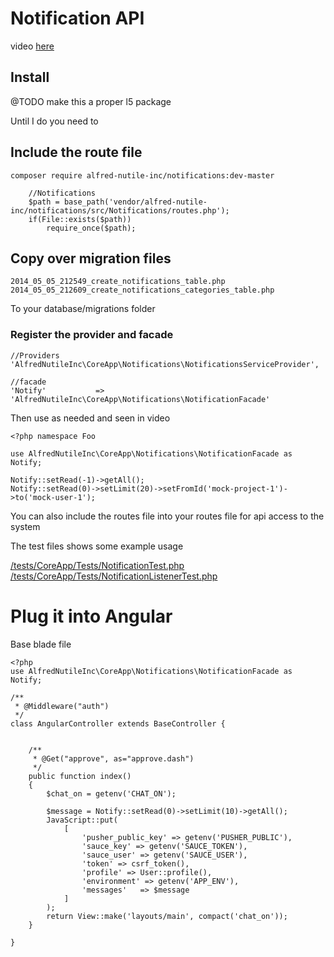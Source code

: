 # Notification API

video [here](https://www.youtube.com/watch?v=eb6BvQt0Qsc) 

## Install

@TODO make this a proper l5 package 

Until I do you need to

## Include the route file

~~~
composer require alfred-nutile-inc/notifications:dev-master
~~~


~~~
    //Notifications
    $path = base_path('vendor/alfred-nutile-inc/notifications/src/Notifications/routes.php');
    if(File::exists($path))
        require_once($path);
~~~

## Copy over migration files 

~~~
2014_05_05_212549_create_notifications_table.php
2014_05_05_212609_create_notifications_categories_table.php
~~~

To your database/migrations folder

### Register the provider and facade

~~~
//Providers
'AlfredNutileInc\CoreApp\Notifications\NotificationsServiceProvider',

//facade
'Notify' 	       => 'AlfredNutileInc\CoreApp\Notifications\NotificationFacade'
~~~

Then use as needed and seen in video


~~~
<?php namespace Foo

use AlfredNutileInc\CoreApp\Notifications\NotificationFacade as Notify;

Notify::setRead(-1)->getAll();
Notify::setRead(0)->setLimit(20)->setFromId('mock-project-1')->to('mock-user-1');
~~~

You can also include the routes file into your routes file for api access to the system

The test files shows some example usage

[/tests/CoreApp/Tests/NotificationTest.php](/tests/CoreApp/Tests/NotificationTest.php)
[/tests/CoreApp/Tests/NotificationListenerTest.php](/tests/CoreApp/Tests/NotificationListenerTest.php)


# Plug it into Angular


Base blade file

~~~
<?php
use AlfredNutileInc\CoreApp\Notifications\NotificationFacade as Notify;

/**
 * @Middleware("auth")
 */
class AngularController extends BaseController {


    /**
     * @Get("approve", as="approve.dash")
     */
	public function index()
	{
        $chat_on = getenv('CHAT_ON');

        $message = Notify::setRead(0)->setLimit(10)->getAll();
        JavaScript::put(
            [
                'pusher_public_key' => getenv('PUSHER_PUBLIC'),
                'sauce_key' => getenv('SAUCE_TOKEN'),
                'sauce_user' => getenv('SAUCE_USER'),
                'token' => csrf_token(),
                'profile' => User::profile(),
                'environment' => getenv('APP_ENV'),
                'messages'   => $message
            ]
        );
		return View::make('layouts/main', compact('chat_on'));
	}

}
~~~


